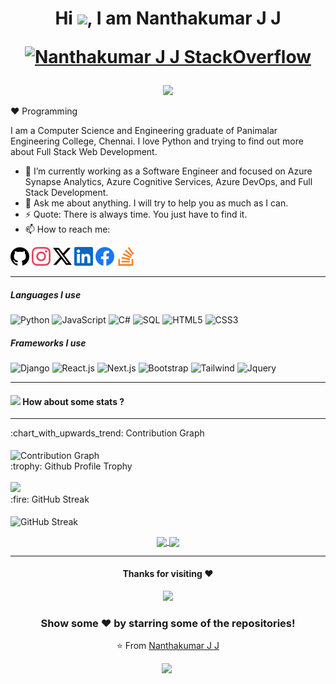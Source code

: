 <h1 align="center">Hi <img src="https://raw.githubusercontent.com/MartinHeinz/MartinHeinz/master/wave.gif" width="30px">, I am Nanthakumar J J

  [![Nanthakumar J J StackOverflow](https://stackoverflow-badge.herokuapp.com/api/StackOverflowBadge/13732683)](https://stackoverflow.com/users/13732683/nanthakumar-j-j)

</h1>


<p align="center">
  <a href="https://jjnanthakumar.github.io"><img src="https://readme-typing-svg.herokuapp.com?lines=Pythonista;Django+Developer;Azure+Synapse+Analytics;Full+Stack+Developer;C%23+and+.NET;Pyqt5+and+Tkinter;Wordpress&center=true" /></a>
  </p>
 
:heart: Programming
  
I am a Computer Science and Engineering graduate of Panimalar Engineering College, Chennai. I love Python and trying to find out more about Full Stack Web Development.

- 🔭 I’m currently working as a Software Engineer and focused on Azure Synapse Analytics, Azure Cognitive Services, Azure DevOps, and Full Stack Development.
- 💬 Ask me about anything. I will try to help you as much as I can.
- ⚡ Quote: There is always time. You just have to find it.
- 📫 How to reach me:

[<img src="public/icons/socials/github.svg" alt="github logo" width="30" height="30">](https://github.com/jjnanthakumar)  [<img src="public/icons/socials/instagram.svg" alt="instagram logo" width="30" height="30">](https://www.instagram.com/nanthakumarjj_17/)  [<img src="public/icons/socials/twitter.svg" alt="twitter logo" width="30" height="30">](https://twitter.com/nanthakumarjj)  [<img src="public/icons/socials/linkedin.svg" alt="linkedin logo" width="30" height="30">](https://www.linkedin.com/in/jjnanthakumar/)  [<img src="public/icons/socials/facebook.svg" alt="facebook logo" width="30" height="30">](https://www.facebook.com/nanthakumar.jj.98/) [<img src="public/icons/socials/stackoverflow.svg" alt="stackoverflow logo" width="30" height="30">](https://stackoverflow.com/users/13732683/nanthakumar-j-j)
 

----

##### Languages I use

<p align="center">

![Python](https://img.shields.io/badge/-Python-000000?style=flat&logo=python)
![JavaScript](https://img.shields.io/badge/-JavaScript-000000?style=flat&logo=javascript)
![C#](https://img.shields.io/badge/-csharp-000000?style=flat&logo=csharp)
![SQL](https://img.shields.io/badge/-SQL-000000?style=flat&logo=postgresql)
![HTML5](https://img.shields.io/badge/-HTML5-000000?style=flat&logo=html5)
![CSS3](https://img.shields.io/badge/-CSS3-000000?style=flat&logo=css3)
  
</p>

##### Frameworks I use

<p align="center">
  
![Django](https://img.shields.io/badge/-Django-000000?style=flat&logo=django)
![React.js](https://img.shields.io/badge/-ReactJs-000000?style=flat&logo=react)
![Next.js](https://img.shields.io/badge/-NextJs-000000?style=flat&logo=nextjs)
![Bootstrap](https://img.shields.io/badge/-Bootstrap-000000?style=flat&logo=bootstrap)
![Tailwind](https://img.shields.io/badge/-Tailwind-000000?style=flat&logo=tailwindcss)
![Jquery](https://img.shields.io/badge/-Jquery-000000?style=flat&logo=jquery)

</p>

----

#### <img src="https://media.giphy.com/media/VgCDAzcKvsR6OM0uWg/giphy.gif" width="50"> How about some stats ?
  
----
   
   <summary>:chart_with_upwards_trend: Contribution Graph </summary>
   <br/>
   <img src="https://github-readme-activity-graph.vercel.app/graph?username=jjnanthakumar&theme=xcode" alt="Contribution Graph" align="center" />


  <summary>:trophy: Github Profile Trophy</summary>
  <br/>
  <img src="https://github-profile-trophy.vercel.app/?username=jjnanthakumar&theme=monokai&row=1&no-frame=true&no-bg=true/">

                                                                                                                                      

  <summary>:fire: GitHub Streak</summary>
  <br/>
  <img src="https://github-readme-streak-stats.herokuapp.com/?user=jjnanthakumar&theme=dark&show-icons=true" alt="GitHub Streak" align="center" />
  <br/>

<p align=center>
  <a href="https://github.com/jjnanthakumar" title="User Profile">
    <img height=175 align="center" src="https://github-readme-stats.vercel.app/api?username=jjnanthakumar&show_icons=true&theme=radical&hide=[%22contribs%22,%22issues%22]">
  </a>
  <a href="https://github.com/jjnanthakumar" title="User Profile">
    <img height=175 align="center" src="https://github-readme-stats.vercel.app/api/top-langs/?username=jjnanthakumar&theme=radical&layout=compact">
  </a>
</p>

-------
<div align="center">
  
#### Thanks for visiting :heart:
  
  </div>

<p align="center"> 
  <img src="https://profile-counter.glitch.me/jjnanthakumar/count.svg" />
 </p>

<div align="center">

### Show some ❤️ by starring some of the repositories!

⭐️ From [Nanthakumar J J](https://github.com/jjnanthakumar)


<li style="display: inline-block; margin-right: 0.25rem;"><a href="https://www.buymeacoffee.com/jjnanthakumar"><img src="https://cdn.buymeacoffee.com/buttons/v2/default-yellow.png" width="150"/></a></li>

</div>

